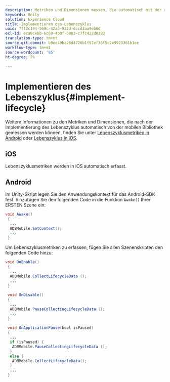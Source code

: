 ```yaml
---
description: Metriken und Dimensionen messen, die automatisch mit der mobilen Bibliothek gemessen werden können
keywords: Unity
solution: Experience Cloud
title: Implementieren des Lebenszyklus
uuid: 7ff2c194-569c-42a6-922d-dccd2aa9eb8d
exl-id: eca0cebb-6c69-4b0f-b003-c7fc422d0383
translation-type: tm+mt
source-git-commit: b9ee49ba26d4726b1f97ef36f5c2e9923361b1ee
workflow-type: tm+mt
source-wordcount: '95'
ht-degree: 7%

---
```


# Implementieren des Lebenszyklus{#implement-lifecycle}

Weitere Informationen zu den Metriken und Dimensionen, die nach der Implementierung des Lebenszyklus automatisch von der mobilen Bibliothek gemessen werden können, finden Sie unter [Lebenszyklusmetriken in Android](/help/android/metrics.md) oder [Lebenszyklus in iOS](/help/ios/metrics.md).

## iOS

Lebenszyklusmetriken werden in iOS automatisch erfasst.

## Android

Im Unity-Skript legen Sie den Anwendungskontext für das Android-SDK fest. hinzufügen Sie den folgenden Code in die Funktion `Awake()` Ihrer ERSTEN Szene ein:

```java
void Awake()
 {
  ...
  ADBMobile.SetContext();
  ...
 }
```

Um Lebenszyklusmetriken zu erfassen, fügen Sie allen Szenenskripten den folgenden Code hinzu:

```java
void OnEnable()
 {
  ...
  ADBMobile.CollectLifecycleData (); 
  ...
 }
 
 void OnDisable()
 {
  ...
  ADBMobile.PauseCollectingLifecycleData (); 
  ...
 }
  
 void OnApplicationPause(bool isPaused) 
 {
  ...
  if (isPaused) {
   ADBMobile.PauseCollectingLifecycleData (); 
  }  
  else {
   ADBMobile.CollectLifecycleData(); 
  }
  ...
 }
```
